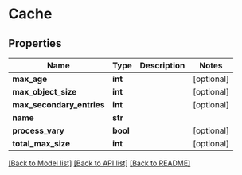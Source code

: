 # Cache

## Properties
Name | Type | Description | Notes
------------ | ------------- | ------------- | -------------
**max_age** | **int** |  | [optional] 
**max_object_size** | **int** |  | [optional] 
**max_secondary_entries** | **int** |  | [optional] 
**name** | **str** |  | 
**process_vary** | **bool** |  | [optional] 
**total_max_size** | **int** |  | [optional] 

[[Back to Model list]](../README.md#documentation-for-models) [[Back to API list]](../README.md#documentation-for-api-endpoints) [[Back to README]](../README.md)

